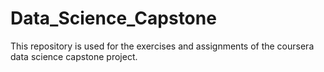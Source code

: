 # Data_Science_Capstone
This repository is used for the exercises and assignments of the coursera data science capstone project.
